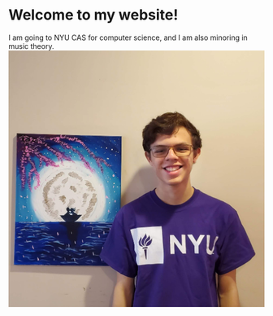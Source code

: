 # Welcome to my website!

I am going to NYU CAS for computer science, and I am also minoring in music theory.  
<img src="_images/websitePic.jpg" alt="websitePic" class="inline"/>
